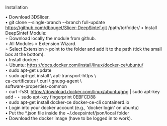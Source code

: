 Installation

• Download 3DSlicer.  
• git clone --single-branch --branch full-update https://github.com/dbouget/Slicer-DeepSintef.git /path/to/folder/
• Install DeepSintef Module:  
∘ Download locally the module from github.  
∘ All Modules > Extension Wizard.  
∘ Select Extension > point to the folder and add it to the path (tick the small box at the bottom).  
• Install docker:  
∘ Ubuntu: https://docs.docker.com/install/linux/docker-ce/ubuntu/  
‣ sudo apt-get update  
‣ sudo apt-get install \ 
		    apt-transport-https \   
		    ca-certificates \ 
		    curl \ 
		    gnupg-agent \   
		    software-properties-common   
‣ curl -fsSL https://download.docker.com/linux/ubuntu/gpg | sudo apt-key add - 
‣ sudo apt-key fingerprint 0EBFCD88   
‣ sudo apt-get install docker-ce docker-ce-cli containerd.io  
• Login into your docker account (e.g., 'docker login' on ubuntu)  
• Put the *.json file inside the ~/.deepsintef/json/local folder  
• Download the docker image (have to be logged in to work).  
